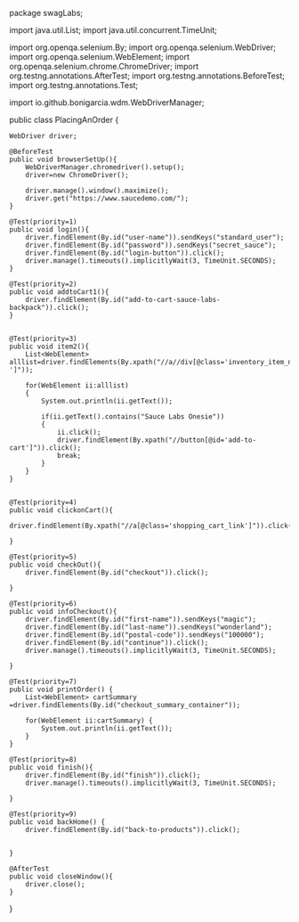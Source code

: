 package swagLabs;

import java.util.List;
import java.util.concurrent.TimeUnit;

import org.openqa.selenium.By;
import org.openqa.selenium.WebDriver;
import org.openqa.selenium.WebElement;
import org.openqa.selenium.chrome.ChromeDriver;
import org.testng.annotations.AfterTest;
import org.testng.annotations.BeforeTest;
import org.testng.annotations.Test;

import io.github.bonigarcia.wdm.WebDriverManager;

public class PlacingAnOrder {

	WebDriver driver;

	@BeforeTest
	public void browserSetUp(){
		WebDriverManager.chromedriver().setup();
		driver=new ChromeDriver();

		driver.manage().window().maximize();
		driver.get("https://www.saucedemo.com/");
	}

	@Test(priority=1)
	public void login(){
		driver.findElement(By.id("user-name")).sendKeys("standard_user");
		driver.findElement(By.id("password")).sendKeys("secret_sauce");
		driver.findElement(By.id("login-button")).click();
		driver.manage().timeouts().implicitlyWait(3, TimeUnit.SECONDS);
	}

	@Test(priority=2)
	public void addtoCart1(){
		driver.findElement(By.id("add-to-cart-sauce-labs-backpack")).click();
	}


	@Test(priority=3) 
	public void item2(){
		List<WebElement> alllist=driver.findElements(By.xpath("//a//div[@class='inventory_item_name ']"));

		for(WebElement ii:alllist) 
		{
			System.out.println(ii.getText());

			if(ii.getText().contains("Sauce Labs Onesie")) 
			{
				ii.click();
				driver.findElement(By.xpath("//button[@id='add-to-cart']")).click();
				break;
			}
        }
	}	


	@Test(priority=4)
	public void clickonCart(){
		driver.findElement(By.xpath("//a[@class='shopping_cart_link']")).click();

	}

	@Test(priority=5)
	public void checkOut(){
		driver.findElement(By.id("checkout")).click();

	}

	@Test(priority=6)
	public void infoCheckout(){
		driver.findElement(By.id("first-name")).sendKeys("magic");
		driver.findElement(By.id("last-name")).sendKeys("wonderland");
		driver.findElement(By.id("postal-code")).sendKeys("100000");
		driver.findElement(By.id("continue")).click();
		driver.manage().timeouts().implicitlyWait(3, TimeUnit.SECONDS);

	}

	@Test(priority=7)
	public void printOrder() {
		List<WebElement> cartSummary =driver.findElements(By.id("checkout_summary_container"));

		for(WebElement ii:cartSummary) {
			System.out.println(ii.getText());	
		}
	}

	@Test(priority=8)
	public void finish(){
		driver.findElement(By.id("finish")).click();
		driver.manage().timeouts().implicitlyWait(3, TimeUnit.SECONDS);

	}

	@Test(priority=9)
	public void backHome() {
		driver.findElement(By.id("back-to-products")).click();	


	}

	@AfterTest
	public void closeWindow(){
		driver.close();
	}
}
